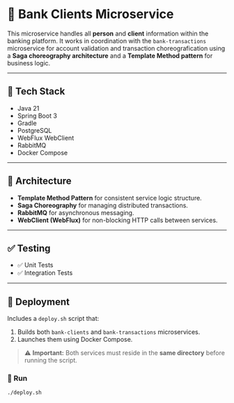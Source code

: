 # 🏦 Bank Clients Microservice

This microservice handles all **person** and **client** information within the banking platform. It works in coordination with the `bank-transactions` microservice for account validation and transaction choreografication using a **Saga choreography architecture** and a **Template Method pattern** for business logic.

---

## 🚀 Tech Stack

- Java 21
- Spring Boot 3
- Gradle
- PostgreSQL
- WebFlux WebClient
- RabbitMQ
- Docker Compose

---

## 🧩 Architecture

- **Template Method Pattern** for consistent service logic structure.
- **Saga Choreography** for managing distributed transactions.
- **RabbitMQ** for asynchronous messaging.
- **WebClient (WebFlux)** for non-blocking HTTP calls between services.

---

## ✅ Testing

- ✅ Unit Tests
- ✅ Integration Tests

---

## 🐳 Deployment

Includes a `deploy.sh` script that:

1. Builds both `bank-clients` and `bank-transactions` microservices.
2. Launches them using Docker Compose.

> ⚠️ **Important:** Both services must reside in the **same directory** before running the script.

### 🔧 Run

```bash
./deploy.sh
